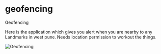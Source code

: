 # geofencing

Geofencing

Here is the application which gives you alert when you are nearby to any Landmarks in west pune.
Needs location permission to workout the things.

![Geofencing](https://user-images.githubusercontent.com/44728673/207313325-e72c564e-50ba-45ce-abd0-f39e7c784364.gif)
